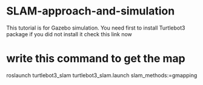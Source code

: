 # SLAM-approach-and-simulation
This tutorial is for Gazebo simulation.
You need first to install Turtlebot3 package if you did not install it check this link now


# write this command to get the map
roslaunch turtlebot3_slam turtlebot3_slam.launch slam_methods:=gmapping
